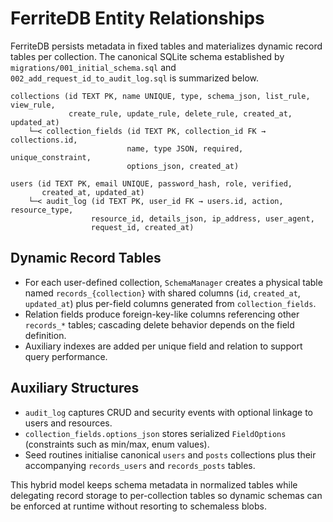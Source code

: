 # FerriteDB Entity Relationships

FerriteDB persists metadata in fixed tables and materializes dynamic record tables per collection. The canonical SQLite schema established by `migrations/001_initial_schema.sql` and `002_add_request_id_to_audit_log.sql` is summarized below.

```
collections (id TEXT PK, name UNIQUE, type, schema_json, list_rule, view_rule,
             create_rule, update_rule, delete_rule, created_at, updated_at)
    └─< collection_fields (id TEXT PK, collection_id FK → collections.id,
                          name, type JSON, required, unique_constraint,
                          options_json, created_at)

users (id TEXT PK, email UNIQUE, password_hash, role, verified,
       created_at, updated_at)
    └─< audit_log (id TEXT PK, user_id FK → users.id, action, resource_type,
                  resource_id, details_json, ip_address, user_agent,
                  request_id, created_at)
```

## Dynamic Record Tables
- For each user-defined collection, `SchemaManager` creates a physical table named `records_{collection}` with shared columns (`id`, `created_at`, `updated_at`) plus per-field columns generated from `collection_fields`.
- Relation fields produce foreign-key-like columns referencing other `records_*` tables; cascading delete behavior depends on the field definition.
- Auxiliary indexes are added per unique field and relation to support query performance.

## Auxiliary Structures
- `audit_log` captures CRUD and security events with optional linkage to users and resources.
- `collection_fields.options_json` stores serialized `FieldOptions` (constraints such as min/max, enum values).
- Seed routines initialise canonical `users` and `posts` collections plus their accompanying `records_users` and `records_posts` tables.

This hybrid model keeps schema metadata in normalized tables while delegating record storage to per-collection tables so dynamic schemas can be enforced at runtime without resorting to schemaless blobs.

